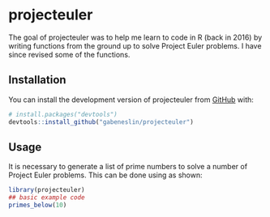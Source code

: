 
<!-- README.md is generated from README.Rmd. Please edit that file -->

# projecteuler

<!-- badges: start -->
<!-- badges: end -->

The goal of projecteuler was to help me learn to code in R (back in
2016) by writing functions from the ground up to solve Project Euler
problems. I have since revised some of the functions.

## Installation

You can install the development version of projecteuler from
[GitHub](https://github.com/) with:

``` r
# install.packages("devtools")
devtools::install_github("gabeneslin/projecteuler")
```

## Usage

It is necessary to generate a list of prime numbers to solve a number of
Project Euler problems. This can be done using as shown:

``` r
library(projecteuler)
## basic example code
primes_below(10)
```
